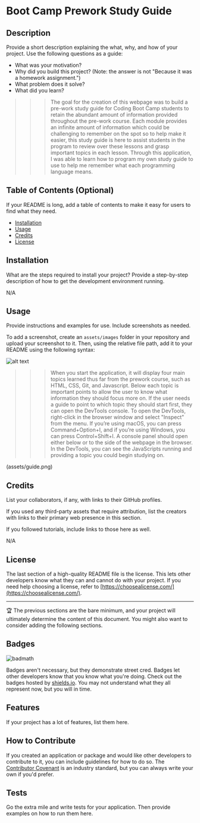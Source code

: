 # Boot Camp Prework Study Guide

## Description

Provide a short description explaining the what, why, and how of your project. Use the following questions as a guide:

- What was your motivation?
- Why did you build this project? (Note: the answer is not "Because it was a homework assignment.")
- What problem does it solve?
- What did you learn?

>>> The goal for the creation of this webpage was to build a pre-work study guide for Coding Boot Camp students to retain the abundant amount of information provided throughout the pre-work course. Each module provides an infinite amount of information which could be challenging to remember on the spot so to help make it easier, this study guide is here to assist students in the program to review over these lessons and grasp important topics in each lesson. Through this application, I was able to learn how to program my own study guide to use to help me remember what each programming language means.

## Table of Contents (Optional)

If your README is long, add a table of contents to make it easy for users to find what they need.

- [Installation](#installation)
- [Usage](#usage)
- [Credits](#credits)
- [License](#license)

## Installation

What are the steps required to install your project? Provide a step-by-step description of how to get the development environment running.

N/A

## Usage

Provide instructions and examples for use. Include screenshots as needed.

To add a screenshot, create an `assets/images` folder in your repository and upload your screenshot to it. Then, using the relative file path, add it to your README using the following syntax:

![alt text](assets/images/screenshot.png)

>>> When you start the application, it will display four main topics learned thus far from the prework course, such as HTML, CSS, Git, and Javascript. Below each topic is important points to allow the user to know what information they should focus more on. If the user needs a guide to point to which topic they should start first, they can open the DevTools console. To open the DevTools, right-click in the browser window and select "Inspect" from the menu. If you’re using macOS, you can press Command+Option+I, and if you’re using Windows, you can press Control+Shift+I. A console panel should open either below or to the side of the webpage in the browser. In the DevTools, you can see the JavaScripts running and providing a topic you could begin studying on.

(assets/guide.png)

## Credits

List your collaborators, if any, with links to their GitHub profiles.

If you used any third-party assets that require attribution, list the creators with links to their primary web presence in this section.

If you followed tutorials, include links to those here as well.

N/A

## License

The last section of a high-quality README file is the license. This lets other developers know what they can and cannot do with your project. If you need help choosing a license, refer to [https://choosealicense.com/](https://choosealicense.com/).

---

🏆 The previous sections are the bare minimum, and your project will ultimately determine the content of this document. You might also want to consider adding the following sections.

## Badges

![badmath](https://img.shields.io/github/languages/top/nielsenjared/badmath)

Badges aren't necessary, but they demonstrate street cred. Badges let other developers know that you know what you're doing. Check out the badges hosted by [shields.io](https://shields.io/). You may not understand what they all represent now, but you will in time.

## Features

If your project has a lot of features, list them here.

## How to Contribute

If you created an application or package and would like other developers to contribute to it, you can include guidelines for how to do so. The [Contributor Covenant](https://www.contributor-covenant.org/) is an industry standard, but you can always write your own if you'd prefer.

## Tests

Go the extra mile and write tests for your application. Then provide examples on how to run them here.